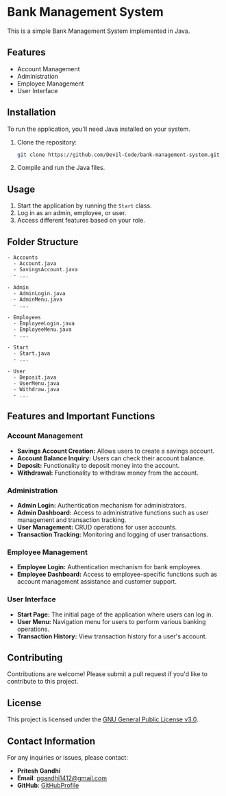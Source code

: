 # Bank Management System

This is a simple Bank Management System implemented in Java.

## Features

- Account Management
- Administration
- Employee Management
- User Interface

## Installation

To run the application, you'll need Java installed on your system.

1. Clone the repository:

   ```bash
   git clone https://github.com/Devil-Code/bank-management-system.git
   ```

2. Compile and run the Java files.

## Usage

1. Start the application by running the `Start` class.
2. Log in as an admin, employee, or user.
3. Access different features based on your role.

## Folder Structure

```
- Accounts
  - Account.java
  - SavingsAccount.java
  - ...
  
- Admin
  - AdminLogin.java
  - AdminMenu.java
  - ...

- Employees
  - EmployeeLogin.java
  - EmployeeMenu.java
  - ...

- Start
  - Start.java
  - ...

- User
  - Deposit.java
  - UserMenu.java
  - Withdraw.java
  - ...
```

## Features and Important Functions

### Account Management
- **Savings Account Creation:** Allows users to create a savings account.
- **Account Balance Inquiry:** Users can check their account balance.
- **Deposit:** Functionality to deposit money into the account.
- **Withdrawal:** Functionality to withdraw money from the account.

### Administration
- **Admin Login:** Authentication mechanism for administrators.
- **Admin Dashboard:** Access to administrative functions such as user management and transaction tracking.
- **User Management:** CRUD operations for user accounts.
- **Transaction Tracking:** Monitoring and logging of user transactions.

### Employee Management
- **Employee Login:** Authentication mechanism for bank employees.
- **Employee Dashboard:** Access to employee-specific functions such as account management assistance and customer support.

### User Interface
- **Start Page:** The initial page of the application where users can log in.
- **User Menu:** Navigation menu for users to perform various banking operations.
- **Transaction History:** View transaction history for a user's account.

## Contributing

Contributions are welcome! Please submit a pull request if you'd like to contribute to this project.

## License

This project is licensed under the [GNU General Public License v3.0](LICENSE).

## Contact Information

For any inquiries or issues, please contact:
- **Pritesh Gandhi**
- **Email**: pgandhi1412@gmail.com
- **GitHub**: [GitHubProfile](https://github.com/Devil-Code)
